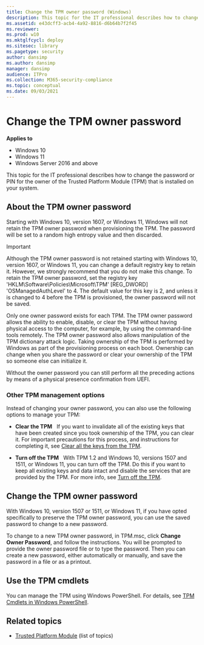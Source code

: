 ```yaml
---
title: Change the TPM owner password (Windows)
description: This topic for the IT professional describes how to change the password or PIN for the owner of the Trusted Platform Module (TPM) that is installed on your system.
ms.assetid: e43dcff3-acb4-4a92-8816-d6b64b7f2f45
ms.reviewer: 
ms.prod: w10
ms.mktglfcycl: deploy
ms.sitesec: library
ms.pagetype: security
author: dansimp
ms.author: dansimp
manager: dansimp
audience: ITPro
ms.collection: M365-security-compliance
ms.topic: conceptual
ms.date: 09/03/2021
---
```


# Change the TPM owner password

**Applies to**
-   Windows 10
-   Windows 11
-   Windows Server 2016 and above

This topic for the IT professional describes how to change the password or PIN for the owner of the Trusted Platform Module (TPM) that is installed on your system.

## About the TPM owner password

Starting with Windows 10, version 1607, or Windows 11, Windows will not retain the TPM owner password when provisioning the TPM. The password will be set to a random high entropy value and then discarded.

> [!IMPORTANT]
> Although the TPM owner password is not retained starting with Windows 10, version 1607, or Windows 11, you can change a default registry key to retain it. However, we strongly recommend that you do not make this change. To retain the TPM owner password, set the registry key 'HKLM\\Software\\Policies\\Microsoft\\TPM' \[REG\_DWORD\] 'OSManagedAuthLevel' to 4. The default value for this key is 2, and unless it is changed to 4 before the TPM is provisioned, the owner password will not be saved.

Only one owner password exists for each TPM. The TPM owner password allows the ability to enable, disable, or clear the TPM without having physical access to the computer, for example, by using the command-line tools remotely. The TPM owner password also allows manipulation of the TPM dictionary attack logic. Taking ownership of the TPM is performed by Windows as part of the provisioning process on each boot. Ownership can change when you share the password or clear your ownership of the TPM so someone else can initialize it.

Without the owner password you can still perform all the preceding actions by means of a physical presence confirmation from UEFI.

### Other TPM management options

Instead of changing your owner password, you can also use the following options to manage your TPM:

-   **Clear the TPM**   If you want to invalidate all of the existing keys that have been created since you took ownership of the TPM, you can clear it. For important precautions for this process, and instructions for completing it, see [Clear all the keys from the TPM](initialize-and-configure-ownership-of-the-tpm.md#clear-all-the-keys-from-the-tpm).

-   **Turn off the TPM**   With TPM 1.2 and Windows 10, versions 1507 and 1511, or Windows 11, you can turn off the TPM. Do this if you want to keep all existing keys and data intact and disable the services that are provided by the TPM. For more info, see [Turn off the TPM](initialize-and-configure-ownership-of-the-tpm.md#turn-off-the-tpm).

## Change the TPM owner password

With Windows 10, version 1507 or 1511, or Windows 11, if you have opted specifically to preserve the TPM owner password, you can use the saved password to change to a new password.

To change to a new TPM owner password, in TPM.msc, click **Change Owner Password**, and follow the instructions. You will be prompted to provide the owner password file or to type the password. Then you can create a new password, either automatically or manually, and save the password in a file or as a printout.

## Use the TPM cmdlets

You can manage the TPM using Windows PowerShell. For details, see [TPM Cmdlets in Windows PowerShell](/powershell/module/trustedplatformmodule).

## Related topics

- [Trusted Platform Module](trusted-platform-module-top-node.md) (list of topics)